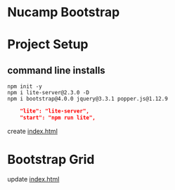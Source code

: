 # Nucamp Bootstrap

# Project Setup

## command line installs

```
npm init -y
npm i lite-server@2.3.0 -D
npm i bootstrap@4.0.0 jquery@3.3.1 popper.js@1.12.9
```

```json
    "lite": "lite-server",
    "start": "npm run lite",
```

create [index.html](index.html)

# Bootstrap Grid

update [index.html](index.html)
